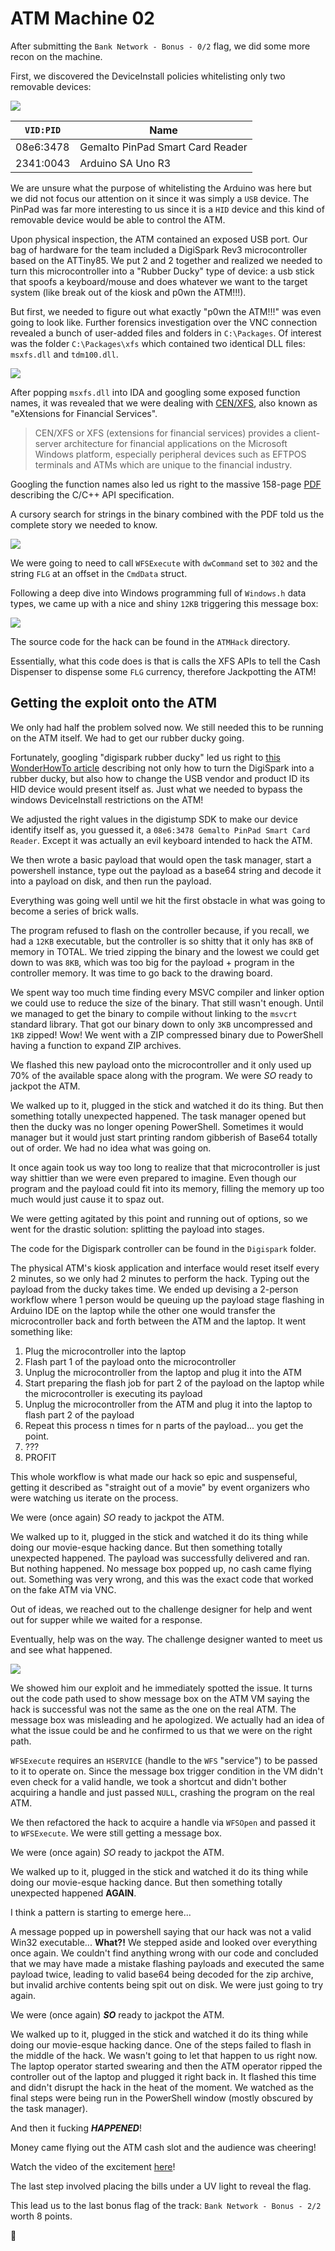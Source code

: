 # ATM Machine 02

After submitting the `Bank Network - Bonus - 0/2` flag, we did some more recon on the machine.

First, we discovered the DeviceInstall policies whitelisting only two removable devices:

![](restrictions.png)

| `VID:PID` | Name |
|-----------|------|
|08e6:3478  |Gemalto PinPad Smart Card Reader|
|2341:0043  |Arduino SA Uno R3|

We are unsure what the purpose of whitelisting the Arduino was here but we did not focus our attention on it since it was simply a `USB` device. The PinPad was far more interesting to us since it is a `HID` device and this kind of removable device would be able to control the ATM.

Upon physical inspection, the ATM contained an exposed USB port. Our bag of hardware for the team included a DigiSpark Rev3 microcontroller based on the ATTiny85. We put 2 and 2 together and realized we needed to turn this microcontroller into a "Rubber Ducky" type of device: a usb stick that spoofs a keyboard/mouse and does whatever we want to the target system (like break out of the kiosk and p0wn the ATM!!!).

But first, we needed to figure out what exactly "p0wn the ATM!!!" was even going to look like. Further forensics investigation over the VNC connection revealed a bunch of user-added files and folders in `C:\Packages`. Of interest was the folder `C:\Packages\xfs` which contained two identical DLL files: `msxfs.dll` and `tdm100.dll`.

![](dll.png)

After popping `msxfs.dll` into IDA and googling some exposed function names, it was revealed that we were dealing with [CEN/XFS](https://en.wikipedia.org/wiki/CEN/XFS), also known as "eXtensions for Financial Services".

> CEN/XFS or XFS (extensions for financial services) provides a client-server architecture for financial applications on the Microsoft Windows platform, especially peripheral devices such as EFTPOS terminals and ATMs which are unique to the financial industry.

Googling the function names also led us right to the massive 158-page [PDF](https://www.cencenelec.eu/media/CEN-CENELEC/AreasOfWork/CEN%20sectors/Digital%20Society/CWA%20Download%20Area/XFS/16926-1.pdf) describing the C/C++ API specification.

A cursory search for strings in the binary combined with the PDF told us the complete story we needed to know.

![](decomp.png)

We were going to need to call `WFSExecute` with `dwCommand` set to `302` and the string `FLG` at an offset in the `CmdData` struct.

Following a deep dive into Windows programming full of `Windows.h` data types, we came up with a nice and shiny `12KB` triggering this message box:

![](msgbox.png)

The source code for the hack can be found in the `ATMHack` directory.

Essentially, what this code does is that is calls the XFS APIs to tell the Cash Dispenser to dispense some `FLG` currency, therefore Jackpotting the ATM!

## Getting the exploit onto the ATM

We only had half the problem solved now. We still needed this to be running on the ATM itself. We had to get our rubber ducky going.

Fortunately, googling "digispark rubber ducky" led us right to [this WonderHowTo article](https://null-byte.wonderhowto.com/how-to/hack-macos-with-digispark-ducky-script-payloads-0198555/) describing not only how to turn the DigiSpark into a rubber ducky, but also how to change the USB vendor and product ID its HID device would present itself as. Just what we needed to bypass the windows DeviceInstall restrictions on the ATM!

We adjusted the right values in the digistump SDK to make our device identify itself as, you guessed it, a `08e6:3478 Gemalto PinPad Smart Card Reader`. Except it was actually an evil keyboard intended to hack the ATM.

We then wrote a basic payload that would open the task manager, start a powershell instance, type out the payload as a base64 string and decode it into a payload on disk, and then run the payload. 

Everything was going well until we hit the first obstacle in what was going to become a series of brick walls.

The program refused to flash on the controller because, if you recall, we had a `12KB` executable, but the controller is so shitty that it only has `8KB` of memory in TOTAL. We tried zipping the binary and the lowest we could get down to was `8KB`, which was too big for the payload + program in the controller memory. It was time to go back to the drawing board.

We spent way too much time finding every MSVC compiler and linker option we could use to reduce the size of the binary. That still wasn't enough. Until we managed to get the binary to compile without linking to the `msvcrt` standard library. That got our binary down to only `3KB` uncompressed and `1KB` zipped! Wow! We went with a ZIP compressed binary due to PowerShell having a function to expand ZIP archives.

We flashed this new payload onto the microcontroller and it only used up 70% of the available space along with the program. We were _SO_ ready to jackpot the ATM.

We walked up to it, plugged in the stick and watched it do its thing. But then something totally unexpected happened. The task manager opened but then the ducky was no longer opening PowerShell. Sometimes it would manager but it would just start printing random gibberish of Base64 totally out of order. We had no idea what was going on.

It once again took us way too long to realize that that microcontroller is just way shittier than we were even prepared to imagine. Even though our program and the payload could fit into its memory, filling the memory up too much would just cause it to spaz out.

We were getting agitated by this point and running out of options, so we went for the drastic solution: splitting the payload into stages.

The code for the Digispark controller can be found in the `Digispark` folder.

The physical ATM's kiosk application and interface would reset itself every 2 minutes, so we only had 2 minutes to perform the hack. Typing out the payload from the ducky takes time. We ended up devising a 2-person workflow where 1 person would be queuing up the payload stage flashing in Arduino IDE on the laptop while the other one would transfer the microcontroller back and forth between the ATM and the laptop. It went something like:

1. Plug the microcontroller into the laptop
2. Flash part 1 of the payload onto the microcontroller
3. Unplug the microcontroller from the laptop and plug it into the ATM
4. Start preparing the flash job for part 2 of the payload on the laptop while the microcontroller is executing its payload
5. Unplug the microcontroller from the ATM and plug it into the laptop to flash part 2 of the payload
6. Repeat this process n times for n parts of the payload... you get the point.
7. ???
8. PROFIT

This whole workflow is what made our hack so epic and suspenseful, getting it described as "straight out of a movie" by event organizers who were watching us iterate on the process.

We were (once again) _SO_ ready to jackpot the ATM.

We walked up to it, plugged in the stick and watched it do its thing while doing our movie-esque hacking dance. But then something totally unexpected happened. The payload was successfully delivered and ran. But nothing happened. No message box popped up, no cash came flying out. Something was very wrong, and this was the exact code that worked on the fake ATM via VNC.

Out of ideas, we reached out to the challenge designer for help and went out for supper while we waited for a response.

Eventually, help was on the way. The challenge designer wanted to meet us and see what happened.

![](help.png)

We showed him our exploit and he immediately spotted the issue. It turns out the code path used to show message box on the ATM VM saying the hack is successful was not the same as the one on the real ATM. The message box was misleading and he apologized. We actually had an idea of what the issue could be and he confirmed to us that we were on the right path.

`WFSExecute` requires an `HSERVICE` (handle to the `WFS` "service") to be passed to it to operate on. Since the message box trigger condition in the VM didn't even check for a valid handle, we took a shortcut and didn't bother acquiring a handle and just passed `NULL`, crashing the program on the real ATM.

We then refactored the hack to acquire a handle via `WFSOpen` and passed it to `WFSExecute`. We were still getting a message box.

We were (once again) _SO_ ready to jackpot the ATM.

We walked up to it, plugged in the stick and watched it do its thing while doing our movie-esque hacking dance. But then something totally unexpected happened **AGAIN**.

I think a pattern is starting to emerge here...

A message popped up in powershell saying that our hack was not a valid Win32 executable... **What?!** We stepped aside and looked over everything once again. We couldn't find anything wrong with our code and concluded that we may have made a mistake flashing payloads and executed the same payload twice, leading to valid base64 being decoded for the zip archive, but invalid archive contents being spit out on disk. We were just going to try again.

We were (once again) _**SO**_ ready to jackpot the ATM.

We walked up to it, plugged in the stick and watched it do its thing while doing our movie-esque hacking dance. One of the steps failed to flash in the middle of the hack. We wasn't going to let that happen to us right now. The laptop operator started swearing and then the ATM operator ripped the controller out of the laptop and plugged it right back in. It flashed this time and didn't disrupt the hack in the heat of the moment. We watched as the final steps were being run in the PowerShell window (mostly obscured by the task manager).

And then it fucking _**HAPPENED**_!

Money came flying out the ATM cash slot and the audience was cheering!

Watch the video of the excitement [here](https://twitter.com/eltdude/status/1660774864901361664)!

The last step involved placing the bills under a UV light to reveal the flag.

This lead us to the last bonus flag of the track: `Bank Network - Bonus - 2/2` worth 8 points.

🚩